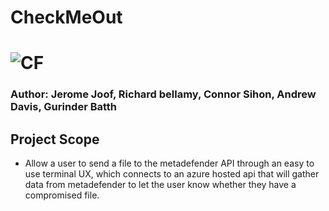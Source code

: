 # CheckMeOut
![CF](http://i.imgur.com/7v5ASc8.png) 
=================================================

### Author: Jerome Joof, Richard bellamy, Connor Sihon, Andrew Davis, Gurinder Batth

## Project Scope
* Allow a user to send a file to the metadefender API through an easy to use terminal UX, which connects to an azure hosted api that will gather data from metadefender to let the user know whether they have a compromised file.